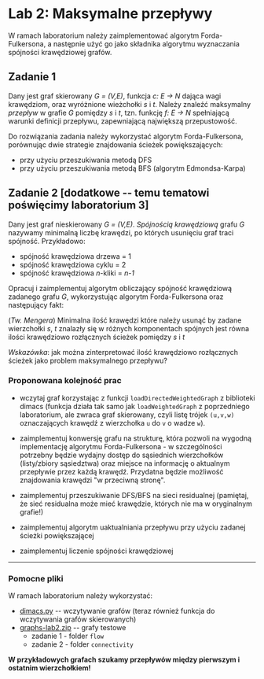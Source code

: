 # Lab 2: Maksymalne przepływy

W ramach laboratorium należy zaimplementować algorytm Forda-Fulkersona,
a następnie użyć go jako składnika algorytmu wyznaczania spójności
krawędziowej grafów.

## Zadanie 1[](#zadanie-1)

Dany jest graf skierowany *G = (V,E)*, funkcja *c: E -\> N* dająca wagi
krawędziom, oraz wyróżnione wieżchołki *s* i *t*. Należy
znaleźć maksymalny *przepływ* w grafie *G* pomiędzy *s* i *t*, tzn.
funkcję *f: E -\> N* spełniającą warunki definicji przepływu,
zapewniającą największą przepustowość.

Do rozwiązania zadania należy wykorzystać algorytm Forda-Fulkersona,
porównując dwie strategie znajdowania ścieżek powiększających:

-   przy użyciu przeszukiwania metodą DFS
-   przy użyciu przeszukiwania metodą BFS (algorytm Edmondsa-Karpa)

## Zadanie 2 \[dodatkowe -- temu tematowi poświęcimy laboratorium 3\][](#zadanie-2-dodatkowe--temu-tematowi-poświęcimy-laboratorium-3)

Dany jest graf nieskierowany *G = (V,E)*. *Spójnością krawędziową* grafu
*G* nazywamy minimalną liczbę krawędzi, po których usunięciu graf traci
spójność. Przykładowo:

-   spójność krawędziowa drzewa = 1
-   spójność krawędziowa cyklu = 2
-   spójność krawędziowa *n*-kliki = *n-1*

Opracuj i zaimplementuj algorytm obliczający spójność krawędziową
zadanego grafu *G*, wykorzystując algorytm Forda-Fulkersona oraz
następujący fakt:

(*Tw. Mengera*) Minimalna ilość krawędzi które należy usunąć by zadane
wierzchołki *s*, *t* znalazły się w różnych komponentach spójnych jest
równa ilości krawędziowo rozłącznych ścieżek pomiędzy *s* i *t*

*Wskazówka*: jak można zinterpretować ilość krawędziowo rozłącznych
ścieżek jako problem maksymalnego przepływu?

### Proponowana kolejność prac[](#proponowana-kolejność-prac)

-   wczytaj graf korzystając z funkcji
    `loadDirectedWeightedGraph`
    z biblioteki dimacs (funkcja działa tak samo jak
    `loadWeightedGraph` z
    poprzedniego laboratorium, ale zwraca graf skierowany, czyli listę
    trójek `(u,v,w)`
    oznaczających krawędź z wierzchołka `u` do `v` o
    wadze `w`).

-   zaimplementuj konwersję grafu na strukturę, która pozwoli na wygodną
    implementację algorytmu Forda-Fulkersona - w szczególności potrzebny
    będzie wydajny dostęp do sąsiednich wierzchołków (listy/zbiory
    sąsiedztwa) oraz miejsce na informację o aktualnym przepływie przez
    każdą krawędź. Przydatna będzie możliwość znajdowania krawędzi "w
    przeciwną stronę".

-   zaimplementuj przeszukiwanie DFS/BFS na sieci residualnej (pamiętaj,
    że sieć residualna może mieć krawędzie, których nie ma w oryginalnym
    grafie!)

-   zaimplementuj algorytm uaktualniania przepływu przy użyciu zadanej
    ścieżki powiększającej

-   zaimplementuj liczenie spójności krawędziowej

------------------------------------------------------------------------

### Pomocne pliki[](#pomocne-pliki)

W ramach laboratorium należy wykorzystać:

-   [dimacs.py](https://marcinlos.github.io/algograf/dimacs.py) --
    wczytywanie grafów (teraz również funkcja do wczytywania grafów
    skierowanych)
-   [graphs-lab2.zip](https://marcinlos.github.io/algograf/graphs-lab2.zip)
    -- grafy testowe
    -   zadanie 1 - folder `flow`
    -   zadanie 2 - folder `connectivity`

**W przykładowych grafach szukamy przepływów między pierwszym i ostatnim
wierzchołkiem!**